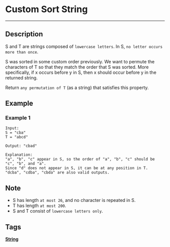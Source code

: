 # Custom Sort String
-----
## Description
S and T are strings composed of `lowercase letters`. In S, `no letter occurs more than once`.

S was sorted in some custom order previously. We want to permute the characters of T so that they match the order that S was sorted. More specifically, if x occurs before y in S, then x should occur before y in the returned string.

Return `any permutation of T` (as a string) that satisfies this property.

## Example
### Example 1
```
Input: 
S = "cba"
T = "abcd"

Output: "cbad"

Explanation: 
"a", "b", "c" appear in S, so the order of "a", "b", "c" should be "c", "b", and "a". 
Since "d" does not appear in S, it can be at any position in T. "dcba", "cdba", "cbda" are also valid outputs.
```

## Note
* S has length `at most 26`, and no character is repeated in S.
* T has length `at most 200`.
* S and T consist of `lowercase letters only`.

## Tags
**[String](https://leetcode.com/tag/string)**

